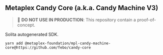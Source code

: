 ## Metaplex Candy Core (a.k.a. Candy Machine V3)

> 🛑 **DO NOT USE IN PRODUCTION**: This repository contain a proof-of-concept.

Solita autogenerated  SDK.

```
yarn add @metaplex-foundation/mpl-candy-machine-core@https://github.com/febo/candy-core
```

